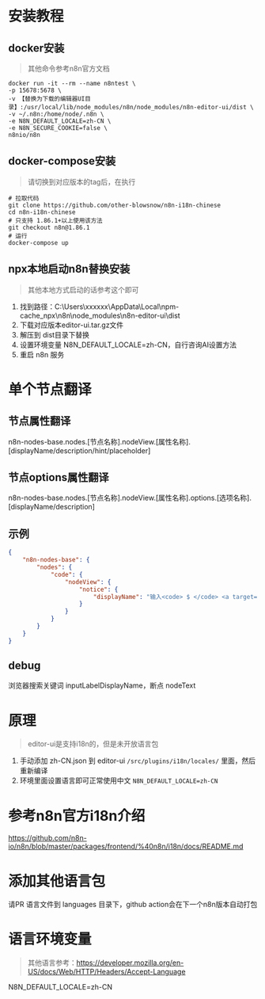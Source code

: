 
# 安装教程
## docker安装
> 其他命令参考n8n官方文档
```shell
docker run -it --rm --name n8ntest \
-p 15678:5678 \
-v 【替换为下载的编辑器UI目录】:/usr/local/lib/node_modules/n8n/node_modules/n8n-editor-ui/dist \
-v ~/.n8n:/home/node/.n8n \
-e N8N_DEFAULT_LOCALE=zh-CN \
-e N8N_SECURE_COOKIE=false \
n8nio/n8n
```

## docker-compose安装
> 请切换到对应版本的tag后，在执行
```shell
# 拉取代码
git clone https://github.com/other-blowsnow/n8n-i18n-chinese
cd n8n-i18n-chinese
# 只支持 1.86.1+以上使用该方法
git checkout n8n@1.86.1
# 运行
docker-compose up
``` 

## npx本地启动n8n替换安装
> 其他本地方式启动的话参考这个即可
1. 找到路径：C:\Users\xxxxxx\AppData\Local\npm-cache\_npx\n8n\node_modules\n8n-editor-ui\dist
2. 下载对应版本editor-ui.tar.gz文件
4. 解压到 dist目录下替换
5. 设置环境变量 N8N_DEFAULT_LOCALE=zh-CN，自行咨询AI设置方法
6. 重启 n8n 服务

# 单个节点翻译
## 节点属性翻译
n8n-nodes-base.nodes.[节点名称].nodeView.[属性名称].[displayName/description/hint/placeholder]
## 节点options属性翻译
n8n-nodes-base.nodes.[节点名称].nodeView.[属性名称].options.[选项名称].[displayName/description]
## 示例
```json
{
    "n8n-nodes-base": {
        "nodes": {
            "code": {
                "nodeView": {
                    "notice": {
                        "displayName": "输入<code> $ </code> <a target=\"_ blank\" href=\"https: //docs.n8n.io/code-examples/methods-variables-reference--reference/\">特殊vars/methods </a>。通过使用<code> console.log()</code>语句进行调试，并在浏览器控制台中查看其输出。"
                    }
                }
            }
        }
    }
}
```
## debug
浏览器搜索关键词 inputLabelDisplayName，断点 nodeText

# 原理
> editor-ui是支持i18n的，但是未开放语言包

1. 手动添加 zh-CN.json 到 editor-ui `/src/plugins/i18n/locales/` 里面，然后重新编译
2. 环境里面设置语言即可正常使用中文  `N8N_DEFAULT_LOCALE=zh-CN`

# 参考n8n官方i18n介绍
https://github.com/n8n-io/n8n/blob/master/packages/frontend/%40n8n/i18n/docs/README.md

# 添加其他语言包
请PR 语言文件到 languages 目录下，github action会在下一个n8n版本自动打包

# 语言环境变量
> 其他语言参考：https://developer.mozilla.org/en-US/docs/Web/HTTP/Headers/Accept-Language

N8N_DEFAULT_LOCALE=zh-CN
